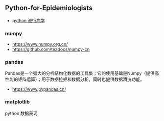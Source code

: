 Python-for-Epidemiologists
---

- [python 流行病学](https://github.com/pzivich/Python-for-Epidemiologists)

### numpy

- https://www.numpy.org.cn/
- https://github.com/teadocs/numpy-cn

### pandas

Pandas是一个强大的分析结构化数据的工具集；它的使用基础是Numpy（提供高性能的矩阵运算）；用于数据挖掘和数据分析，同时也提供数据清洗功能。

- https://www.pypandas.cn/

### matplotlib

python 数据表现
